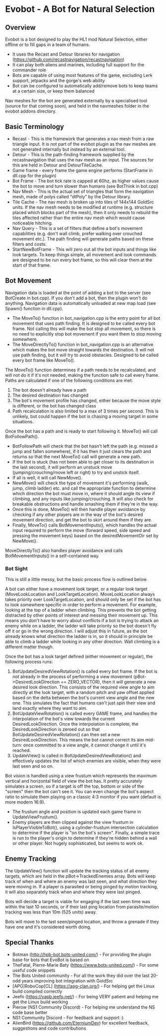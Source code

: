 
Evobot - A Bot for Natural Selection
===============

## Overview

Evobot is a bot designed to play the HL1 mod Natural Selection, either offline or to fill gaps in a team of humans.

* It uses the Recast and Detour libraries for navigation (https://github.com/recastnavigation/recastnavigation)
* It can play both aliens and marines, including full support for the commander role
* Bots are capable of using most features of the game, excluding Lerk support, jetpacks and the gorge's web ability
* Bot can be configured to automatically add/remove bots to keep teams at a certain size, or keep them balanced

Nav meshes for the bot are generated externally by a specialised tool (source for that coming soon), and held in the navmeshes folder in the evobot addons directory.


## Basic Terminology

* Recast - This is the framework that generates a nav mesh from a raw triangle input. It is not part of the evobot plugin as the nav meshes are not generated internally but instead by an external tool.
* Detour - This is the path-finding framework supplied by the recastnavigation that uses the nav mesh as an input. The sources for this are held in Detour and DetourTileCache.
* Game frame - every frame the game engine performs (StartFrame in dll.cpp for the plugin)
* Bot Frame - The bot tick rate is capped at 60hz, as higher values cause the bot to move and turn slower than humans (see BotThink in bot.cpp)
* Nav Mesh - This is the actual set of triangles that form the navigation mesh, made of polys called "dtPoly" by the Detour library.
* Tile Cache - The nav mesh is broken up into tiles of 144x144 GoldSrc units. If the nav mesh needs to be modified at runtime (e.g. structure placed which blocks part of the mesh), then it only needs to rebuild the tiles affected rather than the entire nav mesh which would cause noticeable hitching.
* Nav Query - This is a set of filters that define a bot's movement capabilities (e.g. don't wall climb, prefer walking over crouched movement etc.). The path finding will generate paths based on these filters and costs.
* StartNewBotFrame - This will zero out all the bot inputs and things like look targets. To keep things simple, all movement and look commands are designed to be run every bot frame, so this will clear them at the start of that frame.


## Bot Movement

Navigation data is loaded at the point of adding a bot to the server (see BotCreate in bot.cpp). If you don't add a bot, then the plugin won't do anything. Navigation data is automatically unloaded at new map load (see Spawn() function in dll.cpp).

* The MoveTo() function in bot_navigation.cpp is the entry point for all bot movement that uses path finding. It is designed to be called every bot frame. Not calling this will make the bot stop all movement, so there is no need to explicitly stop bot movement if you want them to stop moving somewhere.
* The MoveDirectlyTo() function in bot_navigation.cpp is an alternative which makes the bot move straight towards the destination. It will not use path finding, but it will try to avoid obstacles. Designed to be called every bot frame like MoveTo().

The MoveTo() function determines if a path needs to be recalculated, and will not do it if it's not needed, making the function safe to call every frame. Paths are calculated if one of the following conditions are met:

1. The bot doesn't already have a path
2. The desired destination has changed
3. The bot's movement profile has changed, either because the move style is different, or the bot has changed class
4. Path recalculation is also limited to a max of 3 times per second. This is unlikely, but could happen if the bot is chasing a moving target in some situations.

Once the bot has a path and is ready to start following it. MoveTo() will call BotFollowPath().

* BotFollowPath will check that the bot hasn't left the path (e.g. missed a jump and fallen somewhere), if it has then it just clears the path and returns so that the next MoveTo() call will generate a new path.
* If the bot is stuck (has not been able to get closer to its destination in the last second), it will perform an unstuck move (jumping/crouching/move left or right) to try and unstick itself.
* If all is well, it will call NewMove().
* NewMove() will check the type of movement it's performing (walk, jump, climb ladder) etc. and call the appropriate function to determine which direction the bot must move in, where it should angle its view if climbing, and any inputs like jumping/crouching. It will also check for breakable obstructions and handle smashing them if they're in the way.
* Once this is done, MoveTo() will then handle player avoidance by checking if any other players are in the way of the bot's desired movement direction, and get the bot to skirt around them if they are.
* Finally, MoveTo() calls BotMovementInputs(), which handles the actual input required to perform the move (forward speed, side speed and pressing the movement keys) based on the desiredMovementDir set by NewMove().

MoveDirectlyTo() also handles player avoidance and calls BotMovementInputs() in a self-contained way.


### Bot Sight

This is still a little messy, but the basic process flow is outlined below.

A bot can either have a movement look target, or a regular look target (MoveLookLocation and LookTargetLocation). MoveLookLocation always takes priority over LookTargetLocation, and should only be set if the bot has to look somewhere specific in order to perform a movement. For example, looking at the top of a ladder when climbing. This prevents the bot getting distracted by other points of interest and messing their movement up. This means you don't have to worry about conflicts if a bot is trying to attack an enemy while on a ladder, the ladder will take priority so the bot doesn't fly off it or go in the wrong direction. I will adjust this in future, as the bot already knows what direction the ladder is in, so it should in principle be able to climb a ladder while looking in any other direction. Wall climbing is a different matter though.

Once the bot has a look target defined (either movement or regular), the following process runs:

1. BotUpdateDesiredViewRotation() is called every bot frame. If the bot is not already in the process of performing a view movement (pBot->DesiredLookDirection == ZERO_VECTOR), then it will generate a new desired look direction. This consists of the required view angle to aim directly at the look target, with a random pitch and yaw offset applied based on the delta between the bot's current view angle and the new one. This simulates the fact that humans can't just spin their view and land exactly where they want to aim.
2. BotUpdateViewRotation() is called every GAME frame, and handles the interpolation of the bot's view towards the current DesiredLookDirection. Once the interpolation is complete, the DesiredLookDirection is zeroed out so that BotUpdateDesiredViewRotation() can then set a new DesiredLookDirection. This means the bot cannot correct its aim mid-turn: once committed to a view angle, it cannot change it until it's reached.
3. UpdateView() is called in BotUpdateDesiredViewRotation() and effectively updates the list of which enemies are visible, when they were last seen and so on.

Bot vision is handled using a view frustum which represents the maximum vertical and horizontal field of view the bot has. It pretty accurately simulates a screen, so if a target is off the top, bottom or side of the "screen" then the bot can't see it. You can even change the bot's aspect ratio to simulate them playing on a classic 4:3 monitor if you want (default is more modern 16:9).

* The frustum angle and position is updated each game frame in UpdateViewFrustum().
* Enemy players are then clipped against the view frustum in IsPlayerVisibleToBot(), using a cylinder-frustum intersection calculation to determine if the player is "on the bot's screen". Finally, a simple trace is run to the player's origin to determine if they're hidden behind a wall or other player. Not hugely sophisticated, but seems to work ok.


## Enemy Tracking

The UpdateView() function will update the tracking status of all enemy targets, which are held in the pBot->TrackedEnemies array. Bots will keep track of when and where an enemy was last seen, and what direction they were moving in. If a player is parasited or being pinged by motion tracking, it will also separately track when and where they were last pinged.

Bots will decide a target is viable for engaging if the last seen time was within the last 10 seconds, or if their last ping location from parasite/motion tracking was less than 10m (525 units) away.

Bots will move to the last seen/pinged location, and throw a grenade if they have one and it's considered worth doing.


## Special Thanks

* Botman (http://hpb-bot.bots-united.com/) - For providing the plugin base for bots that EvoBot is based on
* TheFatal, Pierre-Marie Baty  (https://www.bots-united.com/) - For some useful code snippets
* The Bots United community - For all the work they did over the last 20-odd years improving bot integration with GoldSrc
* [APG]RoboCop[CL] (https://apg-clan.org/) - For helping get the Linux build compiled correctly
* Jeefo (https://yapb.jeefo.net/) - For being VERY patient and helping me get the Linux build working
* Pierow (NS1 Community Discord) - For helping me understand the NS code base better
* NS1 Community Discord - For feedback and support :)
* AlienBird (https://github.com/EterniumDev) for excellent feedback, suggestions and code contributions
